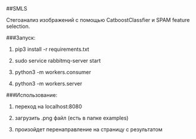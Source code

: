 
##SMLS

Стегоанализ изображений с помощью CatboostClassfier и SPAM feature selection.

###Запуск: 

1) pip3 install -r requirements.txt

2) sudo service rabbitmq-server start

3) python3 -m workers.consumer

4) python3 -m workers.server


###Использование:

1) переход на localhost:8080

2) загрузить .png файл (есть в папке examples)

3) произойдет перенаправление на страницу с результатом
